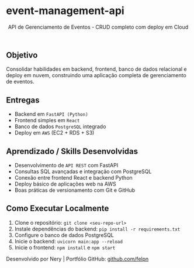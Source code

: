 # event-management-api

<!DOCTYPE html>
<html lang="pt-BR">
<head>
  <meta charset="UTF-8">
</head>
<body>

<header>

  <p class="highlight">API de Gerenciamento de Eventos - CRUD completo com deploy em Cloud</p>
</header>

<section>
  <h2>Objetivo</h2>
  <p>Consolidar habilidades em backend, frontend, banco de dados relacional e deploy em nuvem, construindo uma aplicação completa de gerenciamento de eventos.</p>
</section>

<section>
  <h2>Entregas</h2>
  <ul>
    <li>Backend em <code>FastAPI (Python)</code></li>
    <li>Frontend simples em <code>React</code></li>
    <li>Banco de dados <code>PostgreSQL</code> integrado</li>
    <li>Deploy em <code>AWS</code> (EC2 + RDS + S3)</li>
  </ul>
</section>

<section>
  <h2>Aprendizado / Skills Desenvolvidas</h2>
  <ul>
    <li>Desenvolvimento de <code>API REST</code> com FastAPI</li>
    <li>Consultas SQL avançadas e integração com PostgreSQL</li>
    <li>Conexão entre frontend React e backend Python</li>
    <li>Deploy básico de aplicações web na AWS</li>
    <li>Boas práticas de versionamento com Git e GitHub</li>
  </ul>
</section>

<section>
  <h2>Como Executar Localmente</h2>
  <ol>
    <li>Clone o repositório: <code>git clone &lt;seu-repo-url&gt;</code></li>
    <li>Instale dependências do backend: <code>pip install -r requirements.txt</code></li>
    <li>Configure o banco de dados PostgreSQL</li>
    <li>Inicie o backend: <code>uvicorn main:app --reload</code></li>
    <li>Inicie o frontend: <code>npm install</code> e <code>npm start</code></li>
  </ol>
</section>

<footer>
  Desenvolvido por Nery | Portfólio GitHub: <a href="https://github.com/felpn" target="_blank">github.com/felpn</a>
</footer>

</body>
</html>
